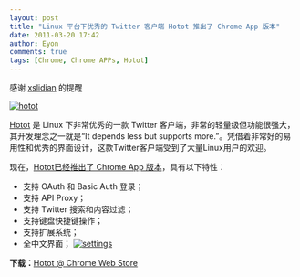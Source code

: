 ```yaml
---
layout: post
title: "Linux 平台下优秀的 Twitter 客户端 Hotot 推出了 Chrome App 版本"
date: 2011-03-20 17:42
author: Eyon
comments: true
tags: [Chrome, Chrome APPs, Hotot]
---
```

感谢 [xslidian](http://lidian.info) 的提醒

<a href="http://img.chromi.org/2011/03/hotot.png">![](http://img.chromi.org/2011/03/hotot.png "hotot")</a>

[Hotot](http://www.hotot.org/index.html) 是 Linux 下非常优秀的一款 Twitter 客户端，非常的轻量级但功能很强大，其开发理念之一就是“It depends less but supports more.”。凭借着非常好的易用性和优秀的界面设计，这款Twitter客户端受到了大量Linux用户的欢迎。

现在，[Hotot已经推出了 Chrome App 版本](https://chrome.google.com/webstore/detail/cnfkkfleeiooolklkgkmigodkmcopnji#)，具有以下特性：


*   支持 OAuth 和 Basic Auth 登录；
*   支持 API Proxy；
*   支持 Twitter 搜索和内容过滤；
*   支持键盘快捷键操作；
*   支持扩展系统；
*   全中文界面；
<a href="http://img.chromi.org/2011/03/settings.png">![](http://img.chromi.org/2011/03/settings.png "settings")</a>

**下载：**[Hotot @ Chrome Web Store](https://chrome.google.com/webstore/detail/cnfkkfleeiooolklkgkmigodkmcopnji#)
